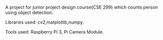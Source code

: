 A project for junior project design course(CSE 299) which counts person using object detection.

Libraries used: cv2,matplotlib,numpy.

Tools used: Raspberry Pi 3, Pi Camera Module.
